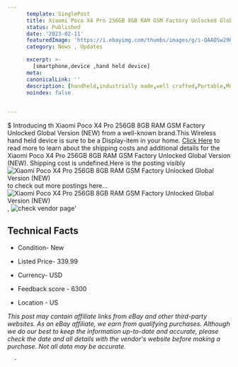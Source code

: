 ```yaml
---
      template: SinglePost
      title: Xiaomi Poco X4 Pro 256GB 8GB RAM GSM Factory Unlocked Global Version (NEW)
      status: Published
      date: '2023-02-11'
      featuredImage: 'https://i.ebayimg.com/thumbs/images/g/i-QAAOSw29RiIqMp/s-l225.jpg'
      category: News , Updates

      excerpt: >-
        [smartphone,device ,hand held device]
      meta:
      canonicalLink: ''
      description: [handheld,industrially made,well crafted,Portable,Mobile,Compact,Convenient,Lightweight,Maneuverable,Man-portable,Miniature,Carriable,Hand-held,Light,Holdable,Transportable,Mobile device,Pocket-sized,On-the-go,Wireless,Cordless,Compact size,Convenient size, smartphone,device ,hand held device]
      noindex: false
      

---
```

$
      Introducing th Xiaomi Poco X4 Pro 256GB 8GB RAM GSM Factory Unlocked Global Version (NEW) from a well-known brand.This Wireless hand held device is sure to be a Display-item in your home. [Click Here](https://www.ebay.com/itm/325084938652?hash=item4bb092819c%3Ag%3Ai-QAAOSw29RiIqMp&mkevt=1&mkcid=1&mkrid=711-53200-19255-0&campid=%253CePNCampaignId%253E&customid=%253CreferenceId%253E&toolid=10049) to read more to learn about the shipping costs and additional details for the Xiaomi Poco X4 Pro 256GB 8GB RAM GSM Factory Unlocked Global Version (NEW). Shipping cost is undefined.Here is the posting visibly ![Xiaomi Poco X4 Pro 256GB 8GB RAM GSM Factory Unlocked Global Version (NEW)](https://i.ebayimg.com/thumbs/images/g/i-QAAOSw29RiIqMp/s-l225.jpg) to check out more postings here... ![Xiaomi Poco X4 Pro 256GB 8GB RAM GSM Factory Unlocked Global Version (NEW)](https://i.ebayimg.com/images/g/i-QAAOSw29RiIqMp/s-l1200.jpg), ![check vendor page]()'

      

 ## Technical Facts 



     
      

 - Condition- New 


      

 - Listed Price- 339.99 


      

 - Currency- USD 


      

 - Feedback score - 6300 


      

 - Location - US 


      
      

 *_This post may contain affiliate links from eBay and other third-party websites. As an eBay affiliate, we earn from qualifying purchases. Although we do our best to keep the information up-to-date and accurate, please check the date and all details with the vendor's website before making a purchase. Not all data may be accurate._*




      -
